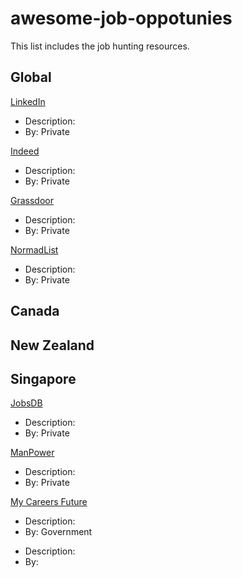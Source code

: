 # awesome-job-oppotunies
This list includes the job hunting resources.

## Global

[LinkedIn](https://linkedin.com)

- Description:
- By: Private

[Indeed](https://indeed.com)

- Description:
- By: Private

[Grassdoor](https://grassdoor.com)

- Description:
- By: Private

[NormadList](http://nomadlist.com)

- Description:
- By: Private


## Canada

## New Zealand

## Singapore

[JobsDB](https://sg.jobsdb.com/cms/about)
- Description:
- By: Private


[ManPower](https://www.manpower.com.sg/jobs)
- Description:
- By: Private

[My Careers Future](https://www.mycareersfuture.gov.sg)
- Description:
- By: Government


[]()
- Description:
- By:
